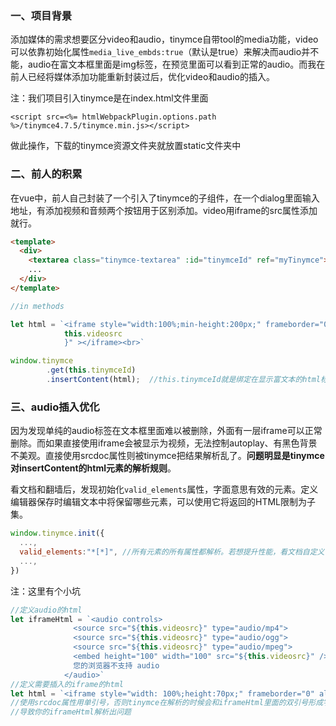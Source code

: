 ### 一、项目背景

添加媒体的需求想要区分video和audio，tinymce自带tool的media功能，video可以依靠初始化属性`media_live_embds:true`（默认是true）来解决而audio并不能，audio在富文本框里面是img标签，在预览里面可以看到正常的audio。而我在前人已经将媒体添加功能重新封装过后，优化video和audio的插入。

注：我们项目引入tinymce是在index.html文件里面

`<script src=<%= htmlWebpackPlugin.options.path %>/tinymce4.7.5/tinymce.min.js></script>`

做此操作，下载的tinymce资源文件夹就放置static文件夹中

### 二、前人的积累	

在vue中，前人自己封装了一个引入了tinymce的子组件，在一个dialog里面输入地址，有添加视频和音频两个按钮用于区别添加。video用iframe的src属性添加就行。

```html
<template>
  <div>
    <textarea class="tinymce-textarea" :id="tinymceId" ref="myTinymce"></textarea>
    ...
  </div>
</template>
```

```javascript
//in methods

let html = `<iframe style="width:100%;min-height:200px;" frameborder="0" allowfullscreen="true" src="${
            this.videosrc
            }" ></iframe><br>`

window.tinymce
        .get(this.tinymceId)
        .insertContent(html);  //this.tinymceId就是绑定在显示富文本的html标签的id
```

### 三、audio插入优化

因为发现单纯的audio标签在文本框里面难以被删除，外面有一层iframe可以正常删除。而如果直接使用iframe会被显示为视频，无法控制autoplay、有黑色背景不美观。直接使用srcdoc属性则被tinymce把结果解析乱了。**问题明显是tinymce对insertContent的html元素的解析规则**。

看文档和翻墙后，发现初始化`valid_elements`属性，字面意思有效的元素。定义编辑器保存时编辑文本中将保留哪些元素，可以使用它将返回的HTML限制为子集。

```javascript
window.tinymce.init({
  ...,
  valid_elements:"*[*]", //所有元素的所有属性都解析。若想提升性能，看文档自定义自己需要的规则
  ...,
})
```

注：这里有个小坑

```javascript
//定义audio的html
let iframeHtml = `<audio controls>
              <source src="${this.videosrc}" type="audio/mp4">
              <source src="${this.videosrc}" type="audio/ogg">
              <source src="${this.videosrc}" type="audio/mpeg">
              <embed height="100" width="100" src="${this.videosrc}" />
              您的浏览器不支持 audio
            </audio>`
//定义需要插入的iframe的html
let html = `<iframe style="width: 100%;height:70px;" frameborder="0" allowfullscreen="true" allowTransparency="true" scrolling="no" srcdoc='${iframeHtml}' src="${this.videosrc}"></iframe><br>`
//使用srcdoc属性用单引号，否则tinymce在解析的时候会和iframeHtml里面的双引号形成字符串拼接
//导致你的iframeHtml解析出问题

```

